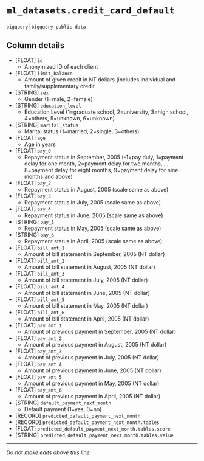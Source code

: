 # `ml_datasets.credit_card_default`
`bigquery`| `bigquery-public-data`

## Column details
* [FLOAT]     `id`
  - Anonymized ID of each client
* [FLOAT]     `limit_balance`
  - Amount of given credit in NT dollars (includes individual and family/supplementary credit
* [STRING]    `sex`
  - Gender (1=male, 2=female)
* [STRING]    `education_level`
  - Education Level (1=graduate school, 2=university, 3=high school, 4=others, 5=unknown, 6=unknown)
* [STRING]    `marital_status`
  - Marital status (1=married, 2=single, 3=others)
* [FLOAT]     `age`
  - Age in years
* [FLOAT]     `pay_0`
  - Repayment status in September, 2005 (-1=pay duly, 1=payment delay for one month, 2=payment delay for two months, ... 8=payment delay for eight months, 9=payment delay for nine months and above)
* [FLOAT]     `pay_2`
  - Repayment status in August, 2005 (scale same as above)
* [FLOAT]     `pay_3`
  - Repayment status in July, 2005 (scale same as above)
* [FLOAT]     `pay_4`
  - Repayment status in June, 2005 (scale same as above)
* [STRING]    `pay_5`
  - Repayment status in May, 2005 (scale same as above)
* [STRING]    `pay_6`
  - Repayment status in April, 2005 (scale same as above)
* [FLOAT]     `bill_amt_1`
  - Amount of bill statement in September, 2005 (NT dollar)
* [FLOAT]     `bill_amt_2`
  - Amount of bill statement in August, 2005 (NT dollar)
* [FLOAT]     `bill_amt_3`
  - Amount of bill statement in July, 2005 (NT dollar)
* [FLOAT]     `bill_amt_4`
  - Amount of bill statement in June, 2005 (NT dollar)
* [FLOAT]     `bill_amt_5`
  - Amount of bill statement in May, 2005 (NT dollar)
* [FLOAT]     `bill_amt_6`
  - Amount of bill statement in April, 2005 (NT dollar)
* [FLOAT]     `pay_amt_1`
  - Amount of previous payment in September, 2005 (NT dollar)
* [FLOAT]     `pay_amt_2`
  - Amount of previous payment in August, 2005 (NT dollar)
* [FLOAT]     `pay_amt_3`
  - Amount of previous payment in July, 2005 (NT dollar)
* [FLOAT]     `pay_amt_4`
  - Amount of previous payment in June, 2005 (NT dollar)
* [FLOAT]     `pay_amt_5`
  - Amount of previous payment in May, 2005 (NT dollar)
* [FLOAT]     `pay_amt_6`
  - Amount of previous payment in April, 2005 (NT dollar)
* [STRING]    `default_payment_next_month`
  - Default payment (1=yes, 0=no)
* [RECORD]    `predicted_default_payment_next_month`
* [RECORD]    `predicted_default_payment_next_month.tables`
* [FLOAT]     `predicted_default_payment_next_month.tables.score`
* [STRING]    `predicted_default_payment_next_month.tables.value`

-------------------------------------------------------------------------------
*Do not make edits above this line.*

